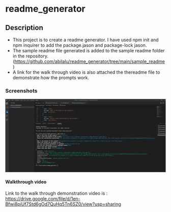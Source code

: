 # readme_generator
## Description
* This project is to create a readme generator. I have used npm init and npm inquirer to add the package.jason and package-lock jason.
* The sample readme file generated is added to the sample readme folder in the repository. (https://github.com/abilalu/readme_generator/tree/main/sample_readme )
* A link for the walk through video is also attached the thereadme file to demonstrate how the prompts work.
### Screenshots
![Screen shots for the terminal ](./screenshot/readme.PNG)

#### Walkthrough video
Link to the walk through demonstration video is : https://drive.google.com/file/d/1en-Bfwi8piUf7Std6gOd7QuHq5Tn6SZ0/view?usp=sharing

